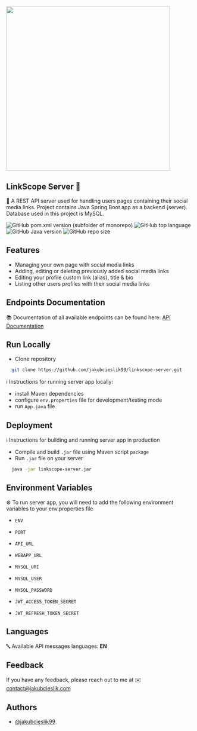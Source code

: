 # <img src="https://i.ibb.co/kHCcrV0/linkscope-1.png" width="440">

## LinkScope Server 🔗

📌 A REST API server used for handling users pages containing their social media links. Project contains Java Spring Boot app
as a backend (server). Database used in this project is MySQL.

![GitHub pom.xml version (subfolder of monorepo)](https://img.shields.io/badge/server%20version-1.3.0-orange)
![GitHub top language](https://img.shields.io/github/languages/top/jakubcieslik99/linkscope-server)
![GitHub Java version](https://img.shields.io/badge/java%20version-17-yellowgreen)
![GitHub repo size](https://img.shields.io/github/repo-size/jakubcieslik99/linkscope-server)

## Features

- Managing your own page with social media links
- Adding, editing or deleting previously added social media links
- Editing your profile custom link (alias), title & bio
- Listing other users profiles with their social media links

## Endpoints Documentation

📚 Documentation of all available endpoints can be found here:
[API Documentation](https://documenter.getpostman.com/view/20607862/2s93JqRQ5s)

## Run Locally

- Clone repository

```bash
  git clone https://github.com/jakubcieslik99/linkscope-server.git
```

ℹ️ Instructions for running server app locally:

- install Maven dependencies
- configure `env.properties` file for development/testing mode
- run `App.java` file

## Deployment

ℹ️ Instructions for building and running server app in production

- Compile and build `.jar` file using Maven script `package`
- Run `.jar` file on your server

```bash
  java -jar linkscope-server.jar
```

## Environment Variables

⚙️ To run server app, you will need to add the following environment variables to your env.properties file

- `ENV`

- `PORT`

- `API_URL`

- `WEBAPP_URL`

- `MYSQL_URI`

- `MYSQL_USER`

- `MYSQL_PASSWORD`

- `JWT_ACCESS_TOKEN_SECRET`

- `JWT_REFRESH_TOKEN_SECRET`

## Languages

🔤 Available API messages languages: **EN**

## Feedback

If you have any feedback, please reach out to me at ✉️ contact@jakubcieslik.com

## Authors

- [@jakubcieslik99](https://www.github.com/jakubcieslik99)
